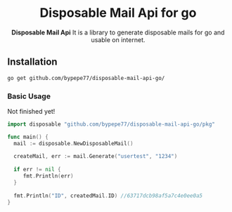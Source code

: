 <div align="center">
 <h1>Disposable Mail Api for go</h1>
    <span><strong>Disposable Mail Api</strong> It is a library to generate disposable mails for go and usable on internet.</span><br />
</div>

## Installation
```bash
go get github.com/bypepe77/disposable-mail-api-go/
```
### Basic Usage

Not finished yet!

```go
import disposable "github.com/bypepe77/disposable-mail-api-go/pkg"

func main() {
  mail := disposable.NewDisposableMail()
  
  createMail, err := mail.Generate("usertest", "1234")
  
  if err != nil {
     fmt.Println(err)
  }
  
  fmt.Println("ID", createdMail.ID) //63717dcb98af5a7c4e0ee0a5
}

```
